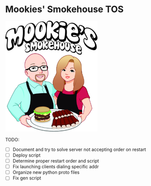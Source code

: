 # Mookies' Smokehouse TOS
<img src="assets/logo.png" height="350" alt="logo">

TODO:
- [ ] Document and try to solve server not accepting order on restart
- [ ] Deploy script
- [ ] Determine proper restart order and script
- [ ] Fix launching clients dialing specific addr
- [ ] Organize new python proto files
- [ ] Fix gen script
